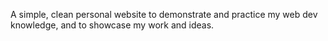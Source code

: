 A simple, clean personal website to demonstrate and practice my web dev knowledge, and to showcase my work and ideas.
